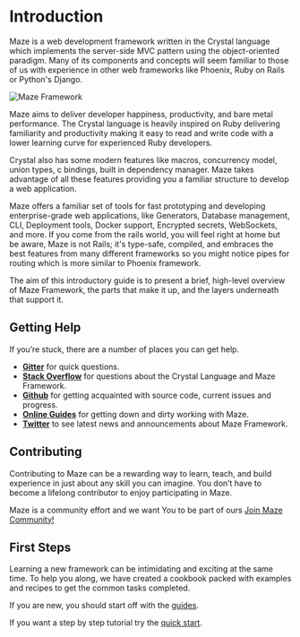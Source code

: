 # Introduction

Maze is a web development framework written in the Crystal language which implements the server-side MVC pattern using the object-oriented paradigm. Many of its components and concepts will seem familiar to those of us with experience in other web frameworks like Phoenix, Ruby on Rails or Python's Django.

![Maze Framework](https://raw.githubusercontent.com/mazeframework/site-assets/master/videos/maze-animated-logo.gif)

Maze aims to deliver developer happiness, productivity, and bare metal performance. The Crystal language is heavily inspired on Ruby delivering familiarity and productivity making it easy to read and write code with a lower learning curve for experienced Ruby developers.

Crystal also has some modern features like macros, concurrency model, union types, c bindings, built in dependency manager. Maze takes advantage of all these features providing you a familiar structure to develop a web application.

Maze offers a familiar set of tools for fast prototyping and developing enterprise-grade web applications, like Generators, Database management, CLI, Deployment tools, Docker support, Encrypted secrets, WebSockets, and more. If you come from the rails world, you will feel right at home but be aware, Maze is not Rails; it's type-safe, compiled, and embraces the best features from many different frameworks so you might notice pipes for routing which is more similar to Phoenix framework.

The aim of this introductory guide is to present a brief, high-level overview of Maze Framework, the parts that make it up, and the layers underneath that support it.

## Getting Help

If you’re stuck, there are a number of places you can get help.

* [**Gitter**](https://gitter.im/mazeframework/maze) for quick questions.
* [**Stack Overflow**](https://stackoverflow.com/questions/tagged/maze-framework) for questions about the Crystal Language and Maze Framework.
* [**Github**](https://github.com/mazeframework/maze) for getting acquainted with source code, current issues and progress.
* [**Online Guides**](https://mazeframework.gitbook.io/maze) for getting down and dirty working with Maze.
* [**Twitter**](https://twitter.com/mazeframework) to see latest news and announcements about Maze Framework.

## Contributing

Contributing to Maze can be a rewarding way to learn, teach, and build experience in just about any skill you can imagine. You don’t have to become a lifelong contributor to enjoy participating in Maze.

Maze is a community effort and we want You to be part of ours [Join Maze Community!](https://github.com/mazeframework/maze/blob/master/.github/CONTRIBUTING.md)

## First Steps

Learning a new framework can be intimidating and exciting at the same time. To help you along, we have created a cookbook packed with examples and recipes to get the common tasks completed.

If you are new, you should start off with the [guides](guides/).

If you want a step by step tutorial try the [quick start](getting-started/).


